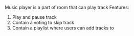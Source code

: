 Music player is a part of room that can play track
Features:
1. Play and pause track
2. Contain a voting to skip track
3. Contain a playlist where users can add tracks to